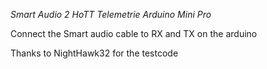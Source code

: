 *Smart Audio 2 HoTT Telemetrie Arduino Mini Pro*

Connect the Smart audio cable to RX and TX on the arduino

Thanks to NightHawk32 for the testcode
